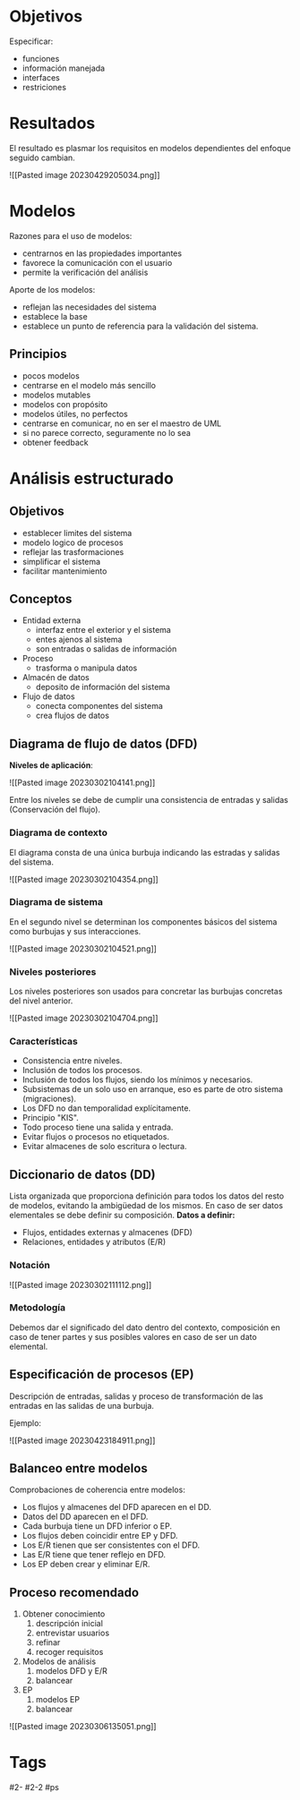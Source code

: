 # Objetivos
Especificar:
- funciones
- información manejada
- interfaces
- restriciones
# Resultados
El resultado es plasmar los requisitos en modelos dependientes del enfoque seguido cambian.

![[Pasted image 20230429205034.png]]

# Modelos
Razones para el uso de modelos:
- centrarnos en las propiedades importantes
- favorece la comunicación con el usuario
- permite la verificación del análisis

Aporte de los modelos:
- reflejan las necesidades del sistema
- establece la base
- establece un punto de referencia para la validación del sistema.
## Principios
- pocos modelos
- centrarse en el modelo más sencillo
- modelos mutables
- modelos con propósito
- modelos útiles, no perfectos
- centrarse en comunicar, no en ser el maestro de UML
- si no parece correcto, seguramente no lo sea
- obtener feedback
# Análisis estructurado
## Objetivos
- establecer limites del sistema
- modelo logico de procesos
- reflejar las trasformaciones
- simplificar el sistema
- facilitar mantenimiento
## Conceptos
- Entidad externa
	- interfaz entre el exterior y el sistema
	- entes ajenos al sistema
	- son entradas o salidas de información
- Proceso
	- trasforma o manipula datos
- Almacén de datos
	- deposito de información del sistema
- Flujo de datos
	- conecta componentes del sistema
	- crea flujos de datos
## Diagrama de flujo de datos (DFD)
**Niveles de aplicación**:

![[Pasted image 20230302104141.png]]

Entre los niveles se debe de cumplir una consistencia de entradas y salidas (Conservación del flujo).
### Diagrama de contexto
El diagrama consta de una única burbuja indicando las estradas y salidas del sistema.

![[Pasted image 20230302104354.png]]

### Diagrama de sistema
En el segundo nivel se determinan los componentes básicos del sistema como burbujas y sus interacciones.

![[Pasted image 20230302104521.png]]

### Niveles posteriores
Los niveles posteriores son usados para concretar las burbujas concretas del nivel anterior.

![[Pasted image 20230302104704.png]]

### Características
- Consistencia entre niveles.
- Inclusión de todos los procesos.
- Inclusión de todos los flujos, siendo los mínimos y necesarios.
- Subsistemas de un solo uso en arranque, eso es parte de otro sistema (migraciones).
- Los DFD no dan temporalidad explícitamente.
- Principio "KIS".
- Todo proceso tiene una salida y entrada.
- Evitar flujos o procesos no etiquetados.
- Evitar almacenes de solo escritura o lectura.
## Diccionario de datos (DD)
Lista organizada que proporciona definición para todos los datos del resto de modelos, evitando la ambigüedad de los mismos. En caso de ser datos elementales se debe definir su composición.
**Datos a definir:**
- Flujos, entidades externas y almacenes (DFD)
- Relaciones, entidades y atributos (E/R)
### Notación

![[Pasted image 20230302111112.png]]

### Metodología
Debemos dar el significado del dato dentro del contexto, composición en caso de tener partes y sus posibles valores en caso de ser un dato elemental.
## Especificación de procesos (EP)
Descripción de entradas, salidas y proceso de transformación de las entradas en las salidas de una burbuja.

Ejemplo:

![[Pasted image 20230423184911.png]]

## Balanceo entre modelos
Comprobaciones de coherencia entre modelos:
- Los flujos y almacenes del DFD aparecen en el DD.
- Datos del DD aparecen en el DFD.
- Cada burbuja tiene un DFD inferior o EP.
- Los flujos deben coincidir entre EP y DFD.
- Los E/R tienen que ser consistentes con el DFD.
- Las E/R tiene que tener reflejo en DFD.
- Los EP deben crear y eliminar E/R.
## Proceso recomendado
1. Obtener conocimiento
	1. descripción inicial
	2. entrevistar usuarios
	3. refinar
	4. recoger requisitos
2. Modelos de análisis
	1. modelos DFD y E/R
	2. balancear
3. EP
	1. modelos EP
	2. balancear

![[Pasted image 20230306135051.png]]

# Tags
#2- 
#2-2 
#ps